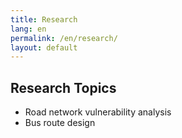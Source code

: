```yaml
---
title: Research
lang: en
permalink: /en/research/
layout: default
---
```

## Research Topics

- Road network vulnerability analysis
- Bus route design
